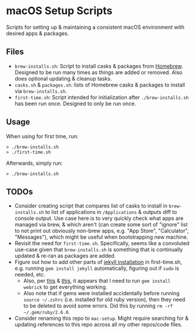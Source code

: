 # macOS Setup Scripts

Scripts for setting up & maintaining a consistent macOS environment with desired apps & packages.

## Files

* `brew-installs.sh`: Script to install casks & packages from [Homebrew](https://brew.sh/). Designed to be run many times as things are added or removed. Also does optional updating & cleanup tasks.
* `casks.sh` & `packages.sh`: lists of Homebrew casks & packages to install via `brew-installs.sh`. 
* `first-time.sh`: Script intended for initialization after `./brew-installs.sh` has been run once. Designed to only be run once.

## Usage

When using for first time, run:
```shell
> ./brew-installs.sh
> ./first-time.sh
```
Afterwards, simply run:
```shell
> ./brew-installs.sh
```

## TODOs

* Consider creating script that compares list of casks to install in `brew-installs.sh` to list of applications in `/Applications` & outputs diff to console output. Use case here is to very quickly check what apps are managed via brew, & which aren't (can create some sort of "ignore" list to not print out obviously non-brew apps, e.g. "App Store", "Calculator", "Messages"), which might be useful when bootstrapping new machine.
* Revisit the need for `first-time.sh`. Specifically, seems like a convoluted use-case given that `brew-installs.sh` is something that is continually updated & re-ran as packages are added.
* Figure out how to add other parts of [jekyll installation](https://jekyllrb.com/docs/installation/macos/) in first-time.sh, e.g. running `gem install jekyll` automatically, figuring out if `sudo` is needed, etc.
  * Also, per [this](https://github.com/github/pages-gem/issues/752) & [this](https://github.com/jekyll/jekyll/issues/8523), it appears that I need to run `gem install webrick` to get everything working.
  * Also note that if gems were installed accidentally before running `source ~/.zshrc` (i.e. installed for old ruby version), then they need to be deleted to avoid some errors. Did this by running `rm -rf ~/.gem/ruby/2.6.0`.
* Consider renaming this repo to `mac-setup`. Might require searching for & updating references to this repo across all my other repos/code files.
